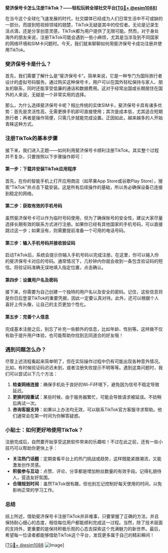 **斐济保号卡怎么注册TikTok？——轻松玩转全球社交平台[[TG💪+ @esim1088](https://t.me/s/esim1088)]**

在当今这个全球化飞速发展的时代，社交媒体已经成为人们日常生活中不可或缺的一部分。而提到短视频领域的翘楚，TikTok无疑是其中的佼佼者。无论是记录生活点滴，还是分享创意灵感，TikTok都为用户提供了无限可能。然而，对于身处海外的朋友来说，注册TikTok可能会遇到一些小麻烦，尤其是当涉及到不同国家的网络环境和SIM卡问题时。今天，我们就来聊聊如何用斐济保号卡成功注册并使用TikTok。

### 斐济保号卡是什么？

首先，我们需要了解什么是“斐济保号卡”。简单来说，它是一种专门为国际旅行者设计的虚拟号码服务。通过购买这种保号卡，用户可以在国外轻松保持与家人、朋友的联系，同时还能享受低廉的通话和数据费用。这对于经常出国或长期居住在国外的人来说，无疑是一个非常实用的选择。

那么，为什么选择斐济保号卡呢？相比传统的实体SIM卡，斐济保号卡具有诸多优势：首先是灵活性高，无需更换手机即可直接使用；其次是成本低，尤其适合短期旅行者；再者是操作简便，只需几步就能完成设置。正因如此，越来越多的人开始青睐这种方式。

### 注册TikTok的基本步骤

接下来，我们进入正题——如何利用斐济保号卡顺利注册TikTok。其实整个过程并不复杂，只要按照以下步骤操作即可：

#### 第一步：下载并安装TikTok应用程序
首先，在你的智能手机上打开应用商店（如苹果App Store或谷歌Play Store），搜索“TikTok”并点击下载安装。这是所有后续操作的基础，所以务必确保设备已连接到稳定的网络。

#### 第二步：获取有效的手机号码
虽然斐济保号卡可以作为临时号码使用，但为了确保账号的安全性，建议大家尽量选择长期有效的联系方式进行注册。如果你已经有其他国家的手机号码，可以直接跳过这一步；如果没有，则需要提前准备一个可用的电话号码。

#### 第三步：输入手机号码并接收验证码
启动TikTok后，系统会提示你输入手机号码以完成注册。在这里，你可以输入你的斐济保号卡对应的号码。通常情况下，几秒钟内你就会收到一条包含验证码的短信。将验证码准确无误地填入指定位置，点击确认。

#### 第四步：设置用户名及密码
接下来，你需要为自己创建一个独特的用户名以及安全的密码。记住，这些信息将是你日后登录TikTok的重要凭据，因此一定要认真对待。此外，还可以根据个人喜好上传头像，让自己的主页更加个性化。

#### 第五步：完善个人信息
完成基本注册之后，别忘了补充一些额外的信息，比如年龄、性别等。这样做不仅有助于提升用户体验，也可能帮助你找到志同道合的好友哦！

### 遇到问题怎么办？

尽管上述流程看起来简单明了，但在实际操作过程中仍有可能出现各种意外情况。比如，有时候验证码迟迟未到，或者注册失败提示不明等等。遇到这类问题时，我们可以尝试以下几个方法：

1. **检查网络连接**：确保手机处于良好的Wi-Fi环境下，避免因为信号不稳定导致延迟。
2. **更换时段重试**：某些时候，由于服务器繁忙，可能会导致请求被延误。不妨稍后再试一次。
3. **咨询客服支持**：如果以上办法均无效，可以联系TikTok官方客服寻求帮助。他们通常会在第一时间为你解答疑惑。

### 小贴士：如何更好地使用TikTok？

注册完成后，自然要开始享受这款软件带来的乐趣啦！不过在此之前，还有一些小技巧可以帮助你更快上手：

- **关注热门话题**：定期查看平台上的热门挑战或趋势，这样既能紧跟潮流，又能激发创作灵感。
- **积极参与互动**：点赞、评论、分享都是增加粉丝数量的有效手段。记得礼貌待人，营造友好氛围。
- **合理规划时间**：虽然TikTok很有趣，但也别忘记控制好每天使用的时间，以免影响正常的学习工作。

### 总结

综上所述，借助斐济保号卡注册TikTok并非难事，只要掌握了正确的方法，并且保持耐心细心的态度，相信每位用户都能顺利完成这一过程。当然，除了技术层面的支持外，更重要的是保持积极乐观的心态去探索这个充满魅力的新世界。最后，希望每一位读者都能够借助TikTok这个平台，发现更多属于自己的精彩瞬间！

[[TG💪+ @esim1088](https://t.me/s/esim1088) ![Image](https://i.postimg.cc/4NQfJmqS/Snipaste-2025-05-13-00-14-12.png)]